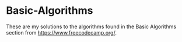 # Basic-Algorithms
These are my solutions to the algorithms found in the Basic Algorithms section from https://www.freecodecamp.org/. 

